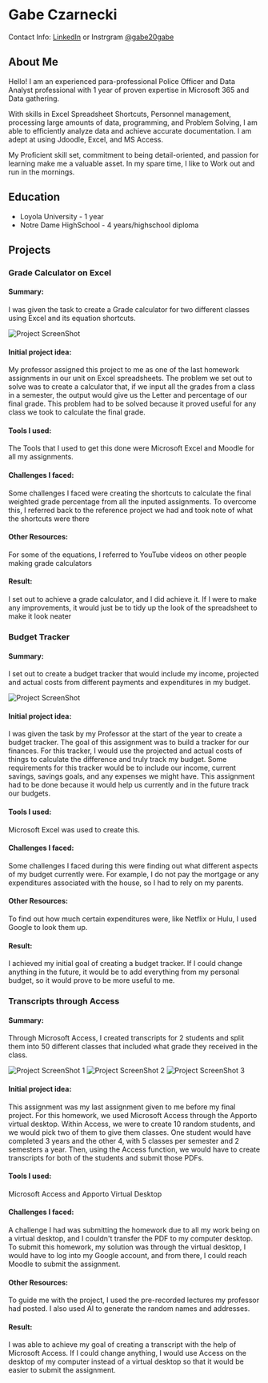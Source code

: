 # Gabe Czarnecki
Contact Info: [LinkedIn](https://www.linkedin.com/in/gabe-czarnecki-b75ba1354/) or Instrgram [@gabe20gabe](https://www.instagram.com/gabe20gabe/)
## About Me 
Hello! I am an experienced para-professional Police Officer and Data Analyst professional with 1 year of proven expertise in Microsoft 365 and Data gathering. 

With skills in Excel Spreadsheet Shortcuts, Personnel management, processing large amounts of data, programming, and Problem Solving, I am able to efficiently analyze data and achieve accurate documentation. I am adept at using Jdoodle, Excel, and MS Access. 

My Proficient skill set, commitment to being detail-oriented, and passion for learning make me a valuable asset.  In my spare time, I like to Work out and run in the mornings. 

## Education 
 - Loyola University - 1 year
 - Notre Dame HighSchool - 4 years/highschool diploma

## Projects

### Grade Calculator on Excel
 <h4>Summary:</h4> I was given the task to create a Grade calculator for two different classes using Excel and its equation shortcuts. 

![Project ScreenShot](Images/Gabe_Czarnecki_Excel_Assessment_CS105.03_3pm.png)

<h4>Initial project idea:</h4> My professor assigned this project to me as one of the last homework assignments in our unit on Excel spreadsheets. The problem we set out to solve was to create a calculator that, if we input all the grades from a class in a semester, the output would give us the Letter and percentage of our final grade. This problem had to be solved because it proved useful for any class we took to calculate the final grade.

<h4>Tools I used:</h4> The Tools that I used to get this done were Microsoft Excel and Moodle for all my assignments. 

<h4>Challenges I faced:</h4> Some challenges I faced were creating the shortcuts to calculate the final weighted grade percentage from all the inputed assignments. To overcome this, I referred back to the reference project we had and took note of what the shortcuts were there 

<h4>Other Resources:</h4> For some of the equations, I referred to YouTube videos on other people making grade calculators 

<h4>Result:</h4> I set out to achieve a grade calculator, and I did achieve it. If I were to make any improvements, it would just be to tidy up the look of the spreadsheet to make it look neater 

### Budget Tracker
<h4>Summary:</h4> I set out to create a budget tracker that would include my income, projected and actual costs from different payments and expenditures in my budget.

![Project ScreenShot](Images/Screenshot_2025-04-24_161158.png)

<h4>Initial project idea:</h4> I was given the task by my Professor at the start of the year to create a budget tracker. The goal of this assignment was to build a tracker for our finances. For this tracker, I would use the projected and actual costs of things to calculate the difference and truly track my budget. Some requirements for this tracker would be to include our income, current savings, savings goals, and any expenses we might have. This assignment had to be done because it would help us currently and in the future track our budgets. 

<h4>Tools I used:</h4> Microsoft Excel was used to create this. 

<h4>Challenges I faced:</h4> Some challenges I faced during this were finding out what different aspects of my budget currently were. For example, I do not pay the mortgage or any expenditures associated with the house, so I had to rely on my parents. 

<h4>Other Resources:</h4> To find out how much certain expenditures were, like Netflix or Hulu, I used Google to look them up. 

<h4>Result:</h4> I achieved my initial goal of creating a budget tracker. If I could change anything in the future, it would be to add everything from my personal budget, so it would prove to be more useful to me. 

### Transcripts through Access
<h4>Summary:</h4> Through Microsoft Access, I created transcripts for 2 students and split them into 50 different classes that included what grade they received in the class. 

![Project ScreenShot 1](Images/Screenshot_2025-04-24_164413.png)
![Project ScreenShot 2](Images/Portfolio_Project_3.png)
![Project ScreenShot 3](Images/Screenshot_2025-04-23_154315.png)

<h4>Initial project idea:</h4> This assignment was my last assignment given to me before my final project. For this homework, we used Microsoft Access through the Apporto virtual desktop. Within Access, we were to create 10 random students, and we would pick two of them to give them classes. One student would have completed 3 years and the other 4, with 5 classes per semester and 2 semesters a year. Then, using the Access function, we would have to create transcripts for both of the students and submit those PDFs. 

<h4>Tools I used:</h4> Microsoft Access and Apporto Virtual Desktop 

<h4>Challenges I faced:</h4> A challenge I had was submitting the homework due to all my work being on a virtual desktop, and I couldn't transfer the PDF to my computer desktop. To submit this homework, my solution was through the virtual desktop, I would have to log into my Google account, and from there, I could reach Moodle to submit the assignment. 

<h4>Other Resources:</h4> To guide me with the project, I used the pre-recorded lectures my professor had posted. I also used AI to generate the random names and addresses. 

<h4>Result:</h4> I was able to achieve my goal of creating a transcript with the help of Microsoft Access. If I could change anything, I would use Access on the desktop of my computer instead of a virtual desktop so that it would be easier to submit the assignment.